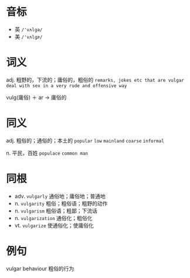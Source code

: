 # 音标

- 英 `/'vʌlgə/`
- 美 `/'vʌlɡɚ/`

# 词义

adj. 粗野的，下流的；庸俗的，粗俗的
`remarks, jokes etc that are vulgar deal with sex in a very rude and offensive way`



vulg(庸俗) ＋ ar → 庸俗的

# 同义

adj. 粗俗的；通俗的；本土的
`popular` `low` `mainland` `coarse` `informal`

n. 平民，百姓
`populace` `common man`

# 同根

- adv. `vulgarly` 通俗地；庸俗地；普通地
- n. `vulgarity` 粗俗；粗俗语；粗野的动作
- n. `vulgarism` 粗俗语；粗鄙；下流话
- n. `vulgarization` 通俗化；粗俗化
- vt. `vulgarize` 使通俗化；使庸俗化

# 例句

vulgar behaviour
粗俗的行为


